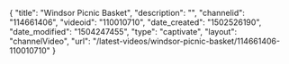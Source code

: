 {
    "title": "Windsor Picnic Basket",
    "description": "",
    "channelid": "114661406",
    "videoid": "110010710",
    "date_created": "1502526190",
    "date_modified": "1504247455",
    "type": "captivate",
    "layout": "channelVideo",
    "url": "\/latest-videos\/windsor-picnic-basket\/114661406-110010710"
}